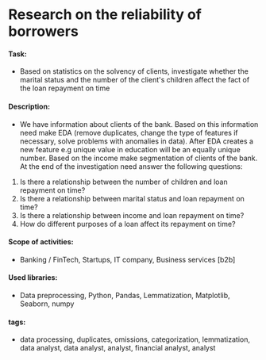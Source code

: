 # Research on the reliability of borrowers


#### Task: 
- Based on statistics on the solvency of clients, investigate whether the marital status and the number of the client's children affect the fact of the loan repayment on time

#### Description:
- We have information about clients of the bank.  Based on this information need make EDA (remove duplicates, change the type of features if necessary, solve problems with anomalies in data). After EDA creates a new feature e.g unique value in education will be an equally unique number.  Based on the income make segmentation of clients of the bank. At the end of the investigation need answer  the following questions:
1. Is there a relationship between the number of children and loan repayment on time?
2. Is there a relationship between marital status and loan repayment on time?
3. Is there a relationship between income and loan repayment on time?
4. How do different purposes of a loan affect its repayment on time?

#### Scope of activities: 
- Banking / FinTech, Startups, IT company, Business services [b2b] 
#### Used libraries:
- Data preprocessing, Python, Pandas, Lemmatization,  Matplotlib, Seaborn, numpy
#### tags:
- data processing, duplicates, omissions, categorization, lemmatization, data analyst, data analyst, analyst, financial analyst, analyst
